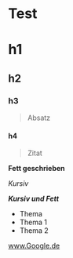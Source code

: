 # Test

# h1
## h2
### h3
> Absatz
#### h4
> Zitat

**Fett geschrieben**

*Kursiv*

***Kursiv und Fett***

- Thema
- Thema 1
- Thema 2

www.Google.de
